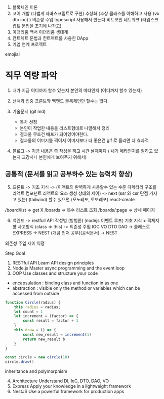 1. 블록체인 이론
2. 코어 개발 (다볍게 자바스크립트로 구현) 추상화 (추상 클래스를 이해하고 사용 (vo dto ioc) ) 의존성 주입 typescript 사용해서 만든다
비트코인 네트워크  (타입스크립트 문법을 초기에 나가고)
3. 이더리움 백서 이더리움 생테계
4. 컨트렉트 문법과 컨트렉트를 사용한 DApp
5. 기업 연계 프로젝트

emojial

# 직무 역량 파악
1. 내가 지금 어디까지 할수 있는지 본인의 메타인지  (어디까지 할수 있는지)

2. 선택과 집중 프론트와 백엔드 블록체인만 할수는 없다.

3. 기술문서 (git md) 
    - 목차 선정
    - 본인이 작업한 내용을 리스트형태로 나열해서 정리
    - 결과물 무조건 배포가 되어있어야한다.
    - 결과물의 이미지를 찍어서 이미지보다 더 좋은건 gif 로 올리면 더 효과적

4. 블로그 -> 지금 내용은 쭉 작성을 하고 시간 날때마다 ( 내가 메타인지를 잘하고 있는지 교강사나 본인에게 보여주기 위해서)

## 공통적  (문서를 읽고 공부하수 있는 능력치 향상)

5. 프론트 -> 기초 지식 -> (이액트의 완벽하게 사용할수 있는 수준 디렉터리 구조를 리액트 컴포넌트 리액트의 요소 생성 상태의 제어)  -> next (ssr 와 csr 단점 가지고 있는) (tailwind) 할수 있으면 (모노레포, 토보레포)  react-create

/board/list => get X
/boards => 복수 리스트 조회
/boards/:page => 상세 페이지

6. 백엔드 -> restfull API 작성법 (방법론) (nodejs 이벤트 루프) 기초 지식 + 객체지향 사고방식 (class => this) -> 의존성 주밉 IOC VO DTO DAO -> 클래스로 EXPRESS -> 
NEST (개념 먼저 공부)(공식문서) -> NEST

의존성 주입 제어 역정



Step	Goal
1. RESTful API	Learn API design principles
2. Node.js	Master async programming and the event loop
3. OOP	Use classes and structure your code
- encapsulation : binding class and function in as one 
- abstraction : visible only the method or variables which can be accessed from outside 
```js
function Circle(radius) {
    this.radius = radius;
    let count = 1
    let increment = (factor) => {
        const result = factor + 1
    }
    this.draw = () => {
        const new_result = increment(1)
        return new_result b
    }
}

const circle = new circle(10)
circle.draw()
```
 inheritance and polymorphism
 
4. Architecture	Understand DI, IoC, DTO, DAO, VO
5. Express	Apply your knowledge in a lightweight framework
6. NestJS	Use a powerful framework for production apps